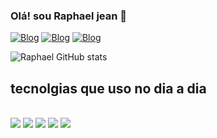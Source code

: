 ### Olá! sou Raphael jean 👋

[![Blog](https://img.shields.io/badge/Twitter-1DA1F2?style=for-the-badge&logo=twitter&logoColor=white)](https://twitter.com/SgtGhostRaphael)
[![Blog](https://img.shields.io/badge/YouTube-FF0000?style=for-the-badge&logo=youtube&logoColor=white)](https://www.youtube.com/channel/UClidgtCrfS-vc_4DRFh9HuA)
[![Blog](https://img.shields.io/website-up-down-green-red/http/monip.org.svg)](https://discord.com/channels/924542641947934790/1007311061470425202)

![Raphael GitHub stats](https://github-readme-stats.vercel.app/api?username=DevRaphaelJean&show_icons=true&theme=merko)

## tecnolgias que uso no dia a dia 

<div style="display: inline_block"><br/>
  <img align="center alt="html5" src="https://img.shields.io/badge/HTML5-E34F26?style=for-the-badge&logo=html5&logoColor=white" />
      <img align="center alt="html5" src="https://img.shields.io/badge/CSS3-1572B6?style=for-the-badge&logo=css3&logoColor=white" />                                                                                                                           
    <img align="center alt="html5" src="https://img.shields.io/badge/JavaScript-F7DF1E?style=for-the-badge&logo=javascript&logoColor=black" />   
      <img align="center alt="html5" src="https://img.shields.io/badge/C%2B%2B-00599C?style=for-the-badge&logo=c%2B%2B&logoColor=white" />   
       <img align="center alt="html5" src="https://img.shields.io/badge/PHP-777BB4?style=for-the-badge&logo=php&logoColor=white" />   
  </div>
                                                                                                                                                                                                                                                               
